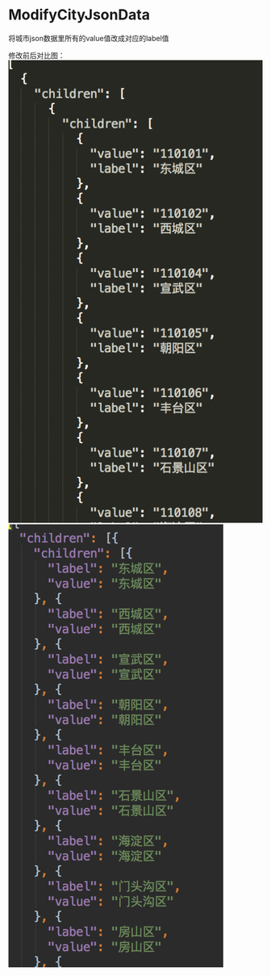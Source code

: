 # ModifyCityJsonData
将城市json数据里所有的value值改成对应的label值

修改前后对比图：
![image](https://github.com/u011556490/ModifyCityJsonData/blob/master/%E4%BF%9D%E5%AD%98%E4%BD%8D%E7%BD%AE/Before.png)
![image](https://github.com/u011556490/ModifyCityJsonData/blob/master/%E4%BF%9D%E5%AD%98%E4%BD%8D%E7%BD%AE/Modified.png)
